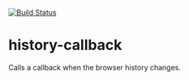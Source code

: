 [![Build Status](https://travis-ci.org/tomruttle/history-callback.svg?branch=master)](https://travis-ci.org/tomruttle/history-callback)

# history-callback

Calls a callback when the browser history changes.
